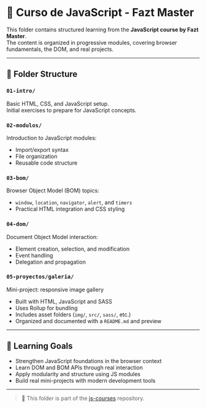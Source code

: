 # 📘 Curso de JavaScript - Fazt Master

This folder contains structured learning from the **JavaScript course by Fazt Master**.  
The content is organized in progressive modules, covering browser fundamentals, the DOM, and real projects.

---

## 📂 Folder Structure

### `01-intro/`

Basic HTML, CSS, and JavaScript setup.  
Initial exercises to prepare for JavaScript concepts.

### `02-modulos/`

Introduction to JavaScript modules:

- Import/export syntax
- File organization
- Reusable code structure

### `03-bom/`

Browser Object Model (BOM) topics:

- `window`, `location`, `navigator`, `alert`, and `timers`
- Practical HTML integration and CSS styling

### `04-dom/`

Document Object Model interaction:

- Element creation, selection, and modification
- Event handling
- Delegation and propagation

### `05-proyectos/galeria/`

Mini-project: responsive image gallery

- Built with HTML, JavaScript and SASS
- Uses Rollup for bundling
- Includes asset folders (`img/`, `src/`, `sass/`, etc.)
- Organized and documented with a `README.md` and preview

---

## 🎯 Learning Goals

- Strengthen JavaScript foundations in the browser context
- Learn DOM and BOM APIs through real interaction
- Apply modularity and structure using JS modules
- Build real mini-projects with modern development tools

---

> 📁 This folder is part of the [js-courses](https://github.com/marlonmelara/js-courses) repository.
